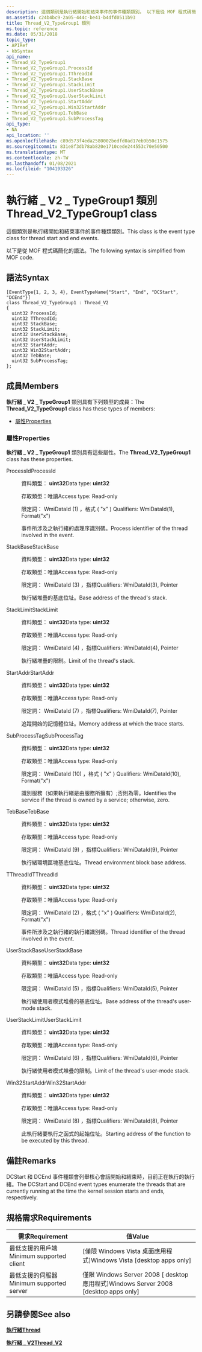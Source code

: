 ```yaml
---
description: 這個類別是執行緒開始和結束事件的事件種類類別。 以下是從 MOF 程式碼簡化的語法。
ms.assetid: c24b4bc9-2a05-444c-be41-b4dfd0511b93
title: Thread_V2_TypeGroup1 類別
ms.topic: reference
ms.date: 05/31/2018
topic_type:
- APIRef
- kbSyntax
api_name:
- Thread_V2_TypeGroup1
- Thread_V2_TypeGroup1.ProcessId
- Thread_V2_TypeGroup1.TThreadId
- Thread_V2_TypeGroup1.StackBase
- Thread_V2_TypeGroup1.StackLimit
- Thread_V2_TypeGroup1.UserStackBase
- Thread_V2_TypeGroup1.UserStackLimit
- Thread_V2_TypeGroup1.StartAddr
- Thread_V2_TypeGroup1.Win32StartAddr
- Thread_V2_TypeGroup1.TebBase
- Thread_V2_TypeGroup1.SubProcessTag
api_type:
- NA
api_location: ''
ms.openlocfilehash: c89d573f4eda2580002bedfd0ad17eb9b50c1575
ms.sourcegitcommit: 831e8f3db78ab820e1710cede244553c70e50500
ms.translationtype: MT
ms.contentlocale: zh-TW
ms.lasthandoff: 01/08/2021
ms.locfileid: "104193326"
---
```

# <a name="thread_v2_typegroup1-class"></a><span data-ttu-id="3d6a9-104">執行緒 \_ V2 \_ TypeGroup1 類別</span><span class="sxs-lookup"><span data-stu-id="3d6a9-104">Thread\_V2\_TypeGroup1 class</span></span>

<span data-ttu-id="3d6a9-105">這個類別是執行緒開始和結束事件的事件種類類別。</span><span class="sxs-lookup"><span data-stu-id="3d6a9-105">This class is the event type class for thread start and end events.</span></span>

<span data-ttu-id="3d6a9-106">以下是從 MOF 程式碼簡化的語法。</span><span class="sxs-lookup"><span data-stu-id="3d6a9-106">The following syntax is simplified from MOF code.</span></span>

## <a name="syntax"></a><span data-ttu-id="3d6a9-107">語法</span><span class="sxs-lookup"><span data-stu-id="3d6a9-107">Syntax</span></span>

``` syntax
[EventType{1, 2, 3, 4}, EventTypeName{"Start", "End", "DCStart", "DCEnd"}]
class Thread_V2_TypeGroup1 : Thread_V2
{
  uint32 ProcessId;
  uint32 TThreadId;
  uint32 StackBase;
  uint32 StackLimit;
  uint32 UserStackBase;
  uint32 UserStackLimit;
  uint32 StartAddr;
  uint32 Win32StartAddr;
  uint32 TebBase;
  uint32 SubProcessTag;
};
```

## <a name="members"></a><span data-ttu-id="3d6a9-108">成員</span><span class="sxs-lookup"><span data-stu-id="3d6a9-108">Members</span></span>

<span data-ttu-id="3d6a9-109">**執行緒 \_ V2 \_ TypeGroup1** 類別具有下列類型的成員：</span><span class="sxs-lookup"><span data-stu-id="3d6a9-109">The **Thread\_V2\_TypeGroup1** class has these types of members:</span></span>

-   [<span data-ttu-id="3d6a9-110">屬性</span><span class="sxs-lookup"><span data-stu-id="3d6a9-110">Properties</span></span>](#properties)

### <a name="properties"></a><span data-ttu-id="3d6a9-111">屬性</span><span class="sxs-lookup"><span data-stu-id="3d6a9-111">Properties</span></span>

<span data-ttu-id="3d6a9-112">**執行緒 \_ V2 \_ TypeGroup1** 類別具有這些屬性。</span><span class="sxs-lookup"><span data-stu-id="3d6a9-112">The **Thread\_V2\_TypeGroup1** class has these properties.</span></span>

<dl> <dt>

<span data-ttu-id="3d6a9-113">ProcessId</span><span class="sxs-lookup"><span data-stu-id="3d6a9-113">ProcessId</span></span>
</dt> <dd> <dl> <dt>

<span data-ttu-id="3d6a9-114">資料類型： **uint32**</span><span class="sxs-lookup"><span data-stu-id="3d6a9-114">Data type: **uint32**</span></span>
</dt> <dt>

<span data-ttu-id="3d6a9-115">存取類型：唯讀</span><span class="sxs-lookup"><span data-stu-id="3d6a9-115">Access type: Read-only</span></span>
</dt> <dt>

<span data-ttu-id="3d6a9-116">限定詞： WmiDataId (1) ，格式 ( "x" ) </span><span class="sxs-lookup"><span data-stu-id="3d6a9-116">Qualifiers: WmiDataId(1), Format("x")</span></span>
</dt> </dl>

<span data-ttu-id="3d6a9-117">事件所涉及之執行緒的處理序識別碼。</span><span class="sxs-lookup"><span data-stu-id="3d6a9-117">Process identifier of the thread involved in the event.</span></span>

</dd> <dt>

<span data-ttu-id="3d6a9-118">StackBase</span><span class="sxs-lookup"><span data-stu-id="3d6a9-118">StackBase</span></span>
</dt> <dd> <dl> <dt>

<span data-ttu-id="3d6a9-119">資料類型： **uint32**</span><span class="sxs-lookup"><span data-stu-id="3d6a9-119">Data type: **uint32**</span></span>
</dt> <dt>

<span data-ttu-id="3d6a9-120">存取類型：唯讀</span><span class="sxs-lookup"><span data-stu-id="3d6a9-120">Access type: Read-only</span></span>
</dt> <dt>

<span data-ttu-id="3d6a9-121">限定詞： WmiDataId (3) ，指標</span><span class="sxs-lookup"><span data-stu-id="3d6a9-121">Qualifiers: WmiDataId(3), Pointer</span></span>
</dt> </dl>

<span data-ttu-id="3d6a9-122">執行緒堆疊的基底位址。</span><span class="sxs-lookup"><span data-stu-id="3d6a9-122">Base address of the thread's stack.</span></span>

</dd> <dt>

<span data-ttu-id="3d6a9-123">StackLimit</span><span class="sxs-lookup"><span data-stu-id="3d6a9-123">StackLimit</span></span>
</dt> <dd> <dl> <dt>

<span data-ttu-id="3d6a9-124">資料類型： **uint32**</span><span class="sxs-lookup"><span data-stu-id="3d6a9-124">Data type: **uint32**</span></span>
</dt> <dt>

<span data-ttu-id="3d6a9-125">存取類型：唯讀</span><span class="sxs-lookup"><span data-stu-id="3d6a9-125">Access type: Read-only</span></span>
</dt> <dt>

<span data-ttu-id="3d6a9-126">限定詞： WmiDataId (4) ，指標</span><span class="sxs-lookup"><span data-stu-id="3d6a9-126">Qualifiers: WmiDataId(4), Pointer</span></span>
</dt> </dl>

<span data-ttu-id="3d6a9-127">執行緒堆疊的限制。</span><span class="sxs-lookup"><span data-stu-id="3d6a9-127">Limit of the thread's stack.</span></span>

</dd> <dt>

<span data-ttu-id="3d6a9-128">StartAddr</span><span class="sxs-lookup"><span data-stu-id="3d6a9-128">StartAddr</span></span>
</dt> <dd> <dl> <dt>

<span data-ttu-id="3d6a9-129">資料類型： **uint32**</span><span class="sxs-lookup"><span data-stu-id="3d6a9-129">Data type: **uint32**</span></span>
</dt> <dt>

<span data-ttu-id="3d6a9-130">存取類型：唯讀</span><span class="sxs-lookup"><span data-stu-id="3d6a9-130">Access type: Read-only</span></span>
</dt> <dt>

<span data-ttu-id="3d6a9-131">限定詞： WmiDataId (7) ，指標</span><span class="sxs-lookup"><span data-stu-id="3d6a9-131">Qualifiers: WmiDataId(7), Pointer</span></span>
</dt> </dl>

<span data-ttu-id="3d6a9-132">追蹤開始的記憶體位址。</span><span class="sxs-lookup"><span data-stu-id="3d6a9-132">Memory address at which the trace starts.</span></span>

</dd> <dt>

<span data-ttu-id="3d6a9-133">SubProcessTag</span><span class="sxs-lookup"><span data-stu-id="3d6a9-133">SubProcessTag</span></span>
</dt> <dd> <dl> <dt>

<span data-ttu-id="3d6a9-134">資料類型： **uint32**</span><span class="sxs-lookup"><span data-stu-id="3d6a9-134">Data type: **uint32**</span></span>
</dt> <dt>

<span data-ttu-id="3d6a9-135">存取類型：唯讀</span><span class="sxs-lookup"><span data-stu-id="3d6a9-135">Access type: Read-only</span></span>
</dt> <dt>

<span data-ttu-id="3d6a9-136">限定詞： WmiDataId (10) ，格式 ( "x" ) </span><span class="sxs-lookup"><span data-stu-id="3d6a9-136">Qualifiers: WmiDataId(10), Format("x")</span></span>
</dt> </dl>

<span data-ttu-id="3d6a9-137">識別服務（如果執行緒是由服務所擁有）;否則為零。</span><span class="sxs-lookup"><span data-stu-id="3d6a9-137">Identifies the service if the thread is owned by a service; otherwise, zero.</span></span>

</dd> <dt>

<span data-ttu-id="3d6a9-138">TebBase</span><span class="sxs-lookup"><span data-stu-id="3d6a9-138">TebBase</span></span>
</dt> <dd> <dl> <dt>

<span data-ttu-id="3d6a9-139">資料類型： **uint32**</span><span class="sxs-lookup"><span data-stu-id="3d6a9-139">Data type: **uint32**</span></span>
</dt> <dt>

<span data-ttu-id="3d6a9-140">存取類型：唯讀</span><span class="sxs-lookup"><span data-stu-id="3d6a9-140">Access type: Read-only</span></span>
</dt> <dt>

<span data-ttu-id="3d6a9-141">限定詞： WmiDataId (9) ，指標</span><span class="sxs-lookup"><span data-stu-id="3d6a9-141">Qualifiers: WmiDataId(9), Pointer</span></span>
</dt> </dl>

<span data-ttu-id="3d6a9-142">執行緒環境區塊基底位址。</span><span class="sxs-lookup"><span data-stu-id="3d6a9-142">Thread environment block base address.</span></span>

</dd> <dt>

<span data-ttu-id="3d6a9-143">TThreadId</span><span class="sxs-lookup"><span data-stu-id="3d6a9-143">TThreadId</span></span>
</dt> <dd> <dl> <dt>

<span data-ttu-id="3d6a9-144">資料類型： **uint32**</span><span class="sxs-lookup"><span data-stu-id="3d6a9-144">Data type: **uint32**</span></span>
</dt> <dt>

<span data-ttu-id="3d6a9-145">存取類型：唯讀</span><span class="sxs-lookup"><span data-stu-id="3d6a9-145">Access type: Read-only</span></span>
</dt> <dt>

<span data-ttu-id="3d6a9-146">限定詞： WmiDataId (2) ，格式 ( "x" ) </span><span class="sxs-lookup"><span data-stu-id="3d6a9-146">Qualifiers: WmiDataId(2), Format("x")</span></span>
</dt> </dl>

<span data-ttu-id="3d6a9-147">事件所涉及之執行緒的執行緒識別碼。</span><span class="sxs-lookup"><span data-stu-id="3d6a9-147">Thread identifier of the thread involved in the event.</span></span>

</dd> <dt>

<span data-ttu-id="3d6a9-148">UserStackBase</span><span class="sxs-lookup"><span data-stu-id="3d6a9-148">UserStackBase</span></span>
</dt> <dd> <dl> <dt>

<span data-ttu-id="3d6a9-149">資料類型： **uint32**</span><span class="sxs-lookup"><span data-stu-id="3d6a9-149">Data type: **uint32**</span></span>
</dt> <dt>

<span data-ttu-id="3d6a9-150">存取類型：唯讀</span><span class="sxs-lookup"><span data-stu-id="3d6a9-150">Access type: Read-only</span></span>
</dt> <dt>

<span data-ttu-id="3d6a9-151">限定詞： WmiDataId (5) ，指標</span><span class="sxs-lookup"><span data-stu-id="3d6a9-151">Qualifiers: WmiDataId(5), Pointer</span></span>
</dt> </dl>

<span data-ttu-id="3d6a9-152">執行緒使用者模式堆疊的基底位址。</span><span class="sxs-lookup"><span data-stu-id="3d6a9-152">Base address of the thread's user-mode stack.</span></span>

</dd> <dt>

<span data-ttu-id="3d6a9-153">UserStackLimit</span><span class="sxs-lookup"><span data-stu-id="3d6a9-153">UserStackLimit</span></span>
</dt> <dd> <dl> <dt>

<span data-ttu-id="3d6a9-154">資料類型： **uint32**</span><span class="sxs-lookup"><span data-stu-id="3d6a9-154">Data type: **uint32**</span></span>
</dt> <dt>

<span data-ttu-id="3d6a9-155">存取類型：唯讀</span><span class="sxs-lookup"><span data-stu-id="3d6a9-155">Access type: Read-only</span></span>
</dt> <dt>

<span data-ttu-id="3d6a9-156">限定詞： WmiDataId (6) ，指標</span><span class="sxs-lookup"><span data-stu-id="3d6a9-156">Qualifiers: WmiDataId(6), Pointer</span></span>
</dt> </dl>

<span data-ttu-id="3d6a9-157">執行緒使用者模式堆疊的限制。</span><span class="sxs-lookup"><span data-stu-id="3d6a9-157">Limit of the thread's user-mode stack.</span></span>

</dd> <dt>

<span data-ttu-id="3d6a9-158">Win32StartAddr</span><span class="sxs-lookup"><span data-stu-id="3d6a9-158">Win32StartAddr</span></span>
</dt> <dd> <dl> <dt>

<span data-ttu-id="3d6a9-159">資料類型： **uint32**</span><span class="sxs-lookup"><span data-stu-id="3d6a9-159">Data type: **uint32**</span></span>
</dt> <dt>

<span data-ttu-id="3d6a9-160">存取類型：唯讀</span><span class="sxs-lookup"><span data-stu-id="3d6a9-160">Access type: Read-only</span></span>
</dt> <dt>

<span data-ttu-id="3d6a9-161">限定詞： WmiDataId (8) ，指標</span><span class="sxs-lookup"><span data-stu-id="3d6a9-161">Qualifiers: WmiDataId(8), Pointer</span></span>
</dt> </dl>

<span data-ttu-id="3d6a9-162">此執行緒要執行之函式的起始位址。</span><span class="sxs-lookup"><span data-stu-id="3d6a9-162">Starting address of the function to be executed by this thread.</span></span>

</dd> </dl>

## <a name="remarks"></a><span data-ttu-id="3d6a9-163">備註</span><span class="sxs-lookup"><span data-stu-id="3d6a9-163">Remarks</span></span>

<span data-ttu-id="3d6a9-164">DCStart 和 DCEnd 事件種類會列舉核心會話開始和結束時，目前正在執行的執行緒。</span><span class="sxs-lookup"><span data-stu-id="3d6a9-164">The DCStart and DCEnd event types enumerate the threads that are currently running at the time the kernel session starts and ends, respectively.</span></span>

## <a name="requirements"></a><span data-ttu-id="3d6a9-165">規格需求</span><span class="sxs-lookup"><span data-stu-id="3d6a9-165">Requirements</span></span>



| <span data-ttu-id="3d6a9-166">需求</span><span class="sxs-lookup"><span data-stu-id="3d6a9-166">Requirement</span></span> | <span data-ttu-id="3d6a9-167">值</span><span class="sxs-lookup"><span data-stu-id="3d6a9-167">Value</span></span> |
|-------------------------------------|------------------------------------------------------|
| <span data-ttu-id="3d6a9-168">最低支援的用戶端</span><span class="sxs-lookup"><span data-stu-id="3d6a9-168">Minimum supported client</span></span><br/> | <span data-ttu-id="3d6a9-169">\[僅限 Windows Vista 桌面應用程式\]</span><span class="sxs-lookup"><span data-stu-id="3d6a9-169">Windows Vista \[desktop apps only\]</span></span><br/>       |
| <span data-ttu-id="3d6a9-170">最低支援的伺服器</span><span class="sxs-lookup"><span data-stu-id="3d6a9-170">Minimum supported server</span></span><br/> | <span data-ttu-id="3d6a9-171">僅限 Windows Server 2008 \[ desktop 應用程式\]</span><span class="sxs-lookup"><span data-stu-id="3d6a9-171">Windows Server 2008 \[desktop apps only\]</span></span><br/> |



## <a name="see-also"></a><span data-ttu-id="3d6a9-172">另請參閱</span><span class="sxs-lookup"><span data-stu-id="3d6a9-172">See also</span></span>

<dl> <dt>

[<span data-ttu-id="3d6a9-173">**執行緒**</span><span class="sxs-lookup"><span data-stu-id="3d6a9-173">**Thread**</span></span>](thread.md)
</dt> <dt>

[<span data-ttu-id="3d6a9-174">**執行緒 \_ V2**</span><span class="sxs-lookup"><span data-stu-id="3d6a9-174">**Thread\_V2**</span></span>](thread-v2.md)
</dt> </dl>

 

 




